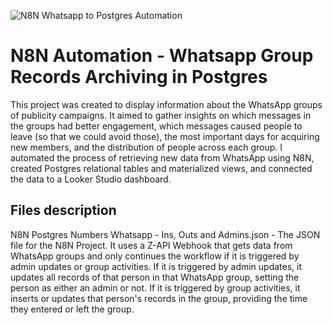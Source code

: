 ![N8N Whatsapp to Postgres Automation](https://github.com/user-attachments/assets/b3baa2e6-4f64-4870-beac-5428dedd0974)

# N8N Automation - Whatsapp Group Records Archiving in Postgres
This project was created to display information about the WhatsApp groups of publicity campaigns. It aimed to gather insights on which messages in the groups had better engagement, which messages caused people to leave (so that we could avoid those), the most important days for acquiring new members, and the distribution of people across each group. I automated the process of retrieving new data from WhatsApp using N8N, created Postgres relational tables and materialized views, and connected the data to a Looker Studio dashboard.

## Files description
N8N Postgres Numbers Whatsapp - Ins, Outs and Admins.json - The JSON file for the N8N Project. It uses a Z-API Webhook that gets data from WhatsApp groups and only continues the workflow if it is triggered by admin updates or group activities. If it is triggered by admin updates, it updates all records of that person in that WhatsApp group, setting the person as either an admin or not. If it is triggered by group activities, it inserts or updates that person's records in the group, providing the time they entered or left the group.
